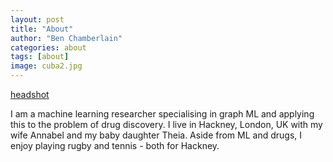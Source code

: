 ```yaml
---
layout: post
title: "About"
author: "Ben Chamberlain"
categories: about
tags: [about]
image: cuba2.jpg
---
```

[headshot](/assets/img/workday_headshot.jpg)

I am a machine learning researcher specialising in graph ML and applying this to the problem of drug discovery. I live in Hackney, London, UK with my wife Annabel and my baby daughter Theia. Aside from ML and drugs, I enjoy playing rugby and tennis - both for Hackney.
